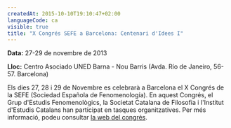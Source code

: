 ```yaml
---
createdAt: 2015-10-10T19:10:47+02:00
languageCode: ca
visible: true
title: "X Congrés SEFE a Barcelona: Centenari d'Idees I"
---
```


**Data:** 27-29 de novembre de 2013

**Lloc:** Centro Asociado UNED Barna - Nou Barris (Avda. Río de Janeiro, 56-57. Barcelona)

Els dies 27, 28 i 29 de Novembre es celebrarà a Barcelona el X Congrés de la SEFE (Sociedad Española de Fenomenología). En aquest Congrés, el Grup d'Estudis Fenomenològics, la Societat Catalana de Filosofia i l'Institut d'Estudis Catalans han participat en tasques organitzatives. Per més informació, podeu consultar [la web del congrés](http://huespedes.cica.es/sefe/xcongreso/?hl=es).